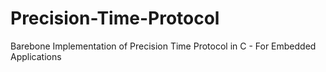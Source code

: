 # Precision-Time-Protocol
Barebone Implementation of Precision Time Protocol in C - For Embedded Applications
